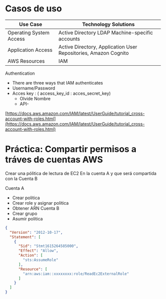 # Casos de uso

| Use Case |Technology Solutions |
|------------|-------------------|
|Operating System Access | Active Directory LDAP Machine-specific accounts |
|Application Access | Active Directory, Application User Repositories, Amazon Cognito | 
| AWS Resources | IAM |

Authentication

- There are three ways that IAM authenticates
-  Username/Password
-  Acces key : ( access_key_id : acces_secret_key)
	- Olvide Nombre
	-  API-
	

[https://docs.aws.amazon.com/IAM/latest/UserGuide/tutorial_cross-account-with-roles.html](https://docs.aws.amazon.com/IAM/latest/UserGuide/tutorial_cross-account-with-roles.html)

# Práctica: Compartir permisos a tráves de cuentas AWS

Crear una pólitica de lectura de EC2  En la cuenta A y que será compartida con la Cuenta B

Cuenta A
- Crear politica  
- Crear role y asignar politica
- Obtener ARN
Cuenta B 
- Crear grupo
- Asumir politica
~~~JSON
{
  "Version": "2012-10-17",
  "Statement": [
    {
      "Sid": "Stmt1615264585000",
      "Effect": "Allow",
      "Action": [
        "sts:AssumeRole"
      ],
      "Resource": [
        "arn:aws:iam::xxxxxxxx:role/ReadEc2ExternalRole"
      ]
    }
  ]
}
~~~

<!--stackedit_data:
eyJoaXN0b3J5IjpbLTI4OTQ0Mzc5NiwtMTU3MDYyMTE3OSw1NT
M3MjM2NTEsMTkxNDU1NjE4MywxMTE0NzgyNjY2XX0=
-->